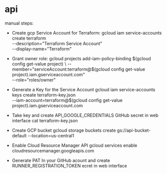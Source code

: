 # api

manual steps:

- Create gcp Service Account for Terraform: 
gcloud iam service-accounts create terraform \
    --description="Terraform Service Account" \
    --display-name="Terraform"

- Grant owner role:
gcloud projects add-iam-policy-binding $(gcloud config get-value project) \
    --member="serviceAccount:terraform@$(gcloud config get-value project).iam.gserviceaccount.com" \
    --role="roles/owner"

-  Generate a Key for the Service Account
gcloud iam service-accounts keys create terraform-key.json \
    --iam-account=terraform@$(gcloud config get-value project).iam.gserviceaccount.com

- Take key and create API_GOOGLE_CREDENTIALS GitHub secret in web interface
cat terraform-key.json

- Create GCP bucket
gcloud storage buckets create gs://api-bucket-default --location=us-central1

- Enable Cloud Resource Manager API
gcloud services enable cloudresourcemanager.googleapis.com

- Generate PAT 
In your GitHub acount and create RUNNER_REGISTRATION_TOKEN ecret in web interface